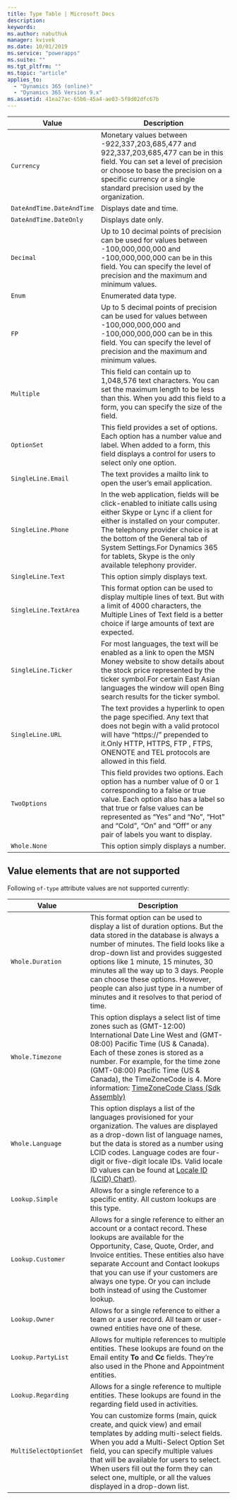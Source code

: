 ```yaml
---
title: Type Table | Microsoft Docs
description: 
keywords:
ms.author: nabuthuk
manager: kvivek
ms.date: 10/01/2019
ms.service: "powerapps"
ms.suite: ""
ms.tgt_pltfrm: ""
ms.topic: "article"
applies_to: 
  - "Dynamics 365 (online)"
  - "Dynamics 365 Version 9.x"
ms.assetid: 41ea27ac-65b6-45a4-ae03-5f8d02dfc67b
---
```


|Value|Description|
|--|--|
|`Currency`|Monetary values between -922,337,203,685,477 and 922,337,203,685,477 can be in this field. You can set a level of precision or choose to base the precision on a specific currency or a single standard precision used by the organization.|
|`DateAndTime.DateAndTime`|Displays date and time.|
|`DateAndTime.DateOnly`|Displays date only.|
|`Decimal`|Up to 10 decimal points of precision can be used for values between -100,000,000,000 and -100,000,000,000 can be in this field. You can specify the level of precision and the maximum and minimum values.|
|`Enum`|Enumerated data type.|
|`FP`|Up to 5 decimal points of precision can be used for values between -100,000,000,000 and -100,000,000,000 can be in this field. You can specify the level of precision and the maximum and minimum values. |
|`Multiple`|This field can contain up to 1,048,576 text characters. You can set the maximum length to be less than this. When you add this field to a form, you can specify the size of the field.|
|`OptionSet`|This field provides a set of options. Each option has a number value and label. When added to a form, this field displays a control for users to select only one option. |
|`SingleLine.Email`|The text provides a mailto link to open the user’s email application.|
|`SingleLine.Phone`|In the web application, fields will be click-enabled to initiate calls using either Skype or Lync if a client for either is installed on your computer. The telephony provider choice is at the bottom of the General tab of System Settings.For Dynamics 365 for tablets, Skype is the only available telephony provider.|
|`SingleLine.Text`|This option simply displays text.|
|`SingleLine.TextArea`|This format option can be used to display multiple lines of text. But with a limit of 4000 characters, the Multiple Lines of Text field is a better choice if large amounts of text are expected.|
|`SingleLine.Ticker`|For most languages, the text will be enabled as a link to open the MSN Money website to show details about the stock price represented by the ticker symbol.For certain East Asian languages the window will open Bing search results for the ticker symbol.|
|`SingleLine.URL`|The text provides a hyperlink to open the page specified. Any text that does not begin with a valid protocol will have “https://” prepended to it.Only HTTP, HTTPS, FTP , FTPS, ONENOTE and TEL protocols are allowed in this field.|
|`TwoOptions`|This field provides two options. Each option has a number value of 0 or 1 corresponding to a false or true value. Each option also has a label so that true or false values can be represented as “Yes” and “No”, “Hot” and “Cold”, “On” and “Off” or any pair of labels you want to display.|
|`Whole.None`|This option simply displays a number.|

## Value elements that are not supported

Following `of-type` attribute values are not supported currently:

|Value|Description|
|-----|------|
|`Whole.Duration`|This format option can be used to display a list of duration options. But the data stored in the database is always a number of minutes. The field looks like a drop-down list and provides suggested options like 1 minute, 15 minutes, 30 minutes all the way up to 3 days. People can choose these options. However, people can also just type in a number of minutes and it resolves to that period of time.|
|`Whole.Timezone`|This option displays a select list of time zones such as (GMT-12:00) International Date Line West and (GMT-08:00) Pacific Time (US & Canada). Each of these zones is stored as a number. For example, for the time zone (GMT-08:00) Pacific Time (US & Canada), the TimeZoneCode is 4. More information: [TimeZoneCode Class (Sdk Assembly)](https://docs.microsoft.com/en-us/previous-versions/dynamics-crm4/developers-guide/bb959779(v=msdn.10))|
|`Whole.Language`|This option displays a list of the languages provisioned for your organization. The values are displayed as a drop-down list of language names, but the data is stored as a number using LCID codes. Language codes are four-digit or five-digit locale IDs. Valid locale ID values can be found at [Locale ID (LCID) Chart)](https://docs.microsoft.com/en-us/previous-versions/windows/embedded/ms912047(v=winembedded.10)).|
|`Lookup.Simple`|Allows for a single reference to a specific entity. All custom lookups are this type.|
|`Lookup.Customer`|Allows for a single reference to either an account or a contact record. These lookups are available for the Opportunity, Case, Quote, Order, and Invoice entities. These entities also have separate Account and Contact lookups that you can use if your customers are always one type. Or you can include both instead of using the Customer lookup.|
|`Lookup.Owner`|Allows for a single reference to either a team or a user record. All team or user-owned entities have one of these.|
|`Lookup.PartyList`|Allows for multiple references to multiple entities. These lookups are found on the Email entity **To** and **Cc** fields. They’re also used in the Phone and Appointment entities.|
|`Lookup.Regarding`|Allows for a single reference to multiple entities. These lookups are found in the regarding field used in activities.|
|`MultiSelectOptionSet`|You can customize forms (main, quick create, and quick view) and email templates by adding multi-select fields. When you add a Multi-Select Option Set field, you can specify multiple values that will be available for users to select. When users fill out the form they can select one, multiple, or all the values displayed in a drop-down list.|

